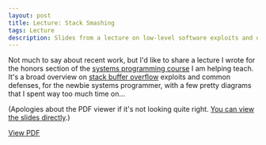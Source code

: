 ```yaml
---
layout: post
title: Lecture: Stack Smashing
tags: Lecture
description: Slides from a lecture on low-level software exploits and defenses
---
```


Not much to say about recent work, but I'd like to share a lecture I wrote for
the honors section of the
[systems programming course](https://cs.illinois.edu/courses/profile/CS241)
I am helping teach. It's a broad overview on
[stack buffer overflow](https://en.wikipedia.org/wiki/Stack_buffer_overflow)
exploits and common defenses, for the newbie systems programmer, with a few
pretty diagrams that I spent way too much time on...

(Apologies about the PDF viewer if it's not looking quite right. [You can view the slides directly](/static/content/stack-smashing.pdf).)

<object data="/static/content/stack-smashing.pdf#zoom=150" type="application/pdf" width="100%" height="600px">
   <p><a href="/static/content/stack-smashing.pdf">View PDF</a></p>
</object>
